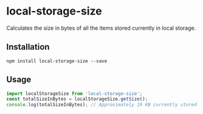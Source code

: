 # local-storage-size
Calculates the size in bytes of all the items stored currently in local storage.

## Installation

```
npm install local-storage-size --save
```

## Usage

```javascript
import localStorageSize from 'local-storage-size';
const totalSizeInBytes = localStorageSize.getSize();
console.log(totalSizeInBytes); // Approximately 19 KB currently stored in local storage.
```
